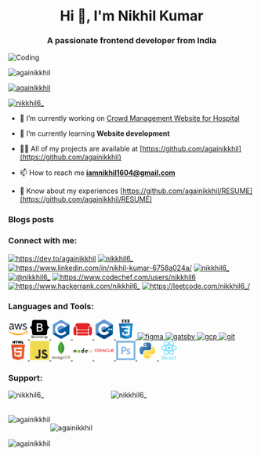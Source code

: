 <h1 align="center">Hi 👋, I'm Nikhil Kumar</h1>
<h3 align="center">A passionate frontend developer from India</h3>
<img aling="right" alt="Coding" width="400" src="https://media.giphy.com/media/836HiJc7pgzy8iNXCn/giphy.gif ">

<p align="left"> <img src="https://komarev.com/ghpvc/?username=againikkhil&label=Profile%20views&color=0e75b6&style=flat" alt="againikkhil" /> </p>

<p align="left"> <a href="https://github.com/ryo-ma/github-profile-trophy"><img src="https://github-profile-trophy.vercel.app/?username=againikkhil" alt="againikkhil" /></a> </p>

<p align="left"> <a href="https://twitter.com/nikkhil6_" target="blank"><img src="https://img.shields.io/twitter/follow/nikkhil6_?logo=twitter&style=for-the-badge" alt="nikkhil6_" /></a> </p>

- 🔭 I’m currently working on [Crowd Management Website for Hospital](https://github.com/againikkhil/Crowd-Management-Site)

- 🌱 I’m currently learning **Website development**

- 👨‍💻 All of my projects are available at [https://github.com/againikkhil](https://github.com/againikkhil)

- 📫 How to reach me **iamnikhil1604@gmail.com**

- 📄 Know about my experiences [https://github.com/againikkhil/RESUME](https://github.com/againikkhil/RESUME)

### Blogs posts
<!-- BLOG-POST-LIST:START -->
<!-- BLOG-POST-LIST:END -->

<h3 align="left">Connect with me:</h3>
<p align="left">
<a href="https://dev.to/https://dev.to/againikkhil" target="blank"><img align="center" src="https://raw.githubusercontent.com/rahuldkjain/github-profile-readme-generator/master/src/images/icons/Social/devto.svg" alt="https://dev.to/againikkhil" height="30" width="40" /></a>
<a href="https://twitter.com/nikkhil6_" target="blank"><img align="center" src="https://raw.githubusercontent.com/rahuldkjain/github-profile-readme-generator/master/src/images/icons/Social/twitter.svg" alt="nikkhil6_" height="30" width="40" /></a>
<a href="https://linkedin.com/in/https://www.linkedin.com/in/nikhil-kumar-6758a024a/" target="blank"><img align="center" src="https://raw.githubusercontent.com/rahuldkjain/github-profile-readme-generator/master/src/images/icons/Social/linked-in-alt.svg" alt="https://www.linkedin.com/in/nikhil-kumar-6758a024a/" height="30" width="40" /></a>
<a href="https://instagram.com/nikkhil6_" target="blank"><img align="center" src="https://raw.githubusercontent.com/rahuldkjain/github-profile-readme-generator/master/src/images/icons/Social/instagram.svg" alt="nikkhil6_" height="30" width="40" /></a>
<a href="https://medium.com/@nikkhil6_" target="blank"><img align="center" src="https://raw.githubusercontent.com/rahuldkjain/github-profile-readme-generator/master/src/images/icons/Social/medium.svg" alt="@nikkhil6_" height="30" width="40" /></a>
<a href="https://www.codechef.com/users/https://www.codechef.com/users/nikkhil6" target="blank"><img align="center" src="https://cdn.jsdelivr.net/npm/simple-icons@3.1.0/icons/codechef.svg" alt="https://www.codechef.com/users/nikkhil6" height="30" width="40" /></a>
<a href="https://www.hackerrank.com/https://www.hackerrank.com/nikkhil6_" target="blank"><img align="center" src="https://raw.githubusercontent.com/rahuldkjain/github-profile-readme-generator/master/src/images/icons/Social/hackerrank.svg" alt="https://www.hackerrank.com/nikkhil6_" height="30" width="40" /></a>
<a href="https://www.leetcode.com/https://leetcode.com/nikkhil6_/" target="blank"><img align="center" src="https://raw.githubusercontent.com/rahuldkjain/github-profile-readme-generator/master/src/images/icons/Social/leet-code.svg" alt="https://leetcode.com/nikkhil6_/" height="30" width="40" /></a>
</p>

<h3 align="left">Languages and Tools:</h3>
<p align="left"> <a href="https://aws.amazon.com" target="_blank" rel="noreferrer"> <img src="https://raw.githubusercontent.com/devicons/devicon/master/icons/amazonwebservices/amazonwebservices-original-wordmark.svg" alt="aws" width="40" height="40"/> </a> <a href="https://getbootstrap.com" target="_blank" rel="noreferrer"> <img src="https://raw.githubusercontent.com/devicons/devicon/master/icons/bootstrap/bootstrap-plain-wordmark.svg" alt="bootstrap" width="40" height="40"/> </a> <a href="https://www.cprogramming.com/" target="_blank" rel="noreferrer"> <img src="https://raw.githubusercontent.com/devicons/devicon/master/icons/c/c-original.svg" alt="c" width="40" height="40"/> </a> <a href="https://couchdb.apache.org/" target="_blank" rel="noreferrer"> <img src="https://raw.githubusercontent.com/devicons/devicon/0d6c64dbbf311879f7d563bfc3ccf559f9ed111c/icons/couchdb/couchdb-original.svg" alt="couchdb" width="40" height="40"/> </a> <a href="https://www.w3schools.com/cpp/" target="_blank" rel="noreferrer"> <img src="https://raw.githubusercontent.com/devicons/devicon/master/icons/cplusplus/cplusplus-original.svg" alt="cplusplus" width="40" height="40"/> </a> <a href="https://www.w3schools.com/css/" target="_blank" rel="noreferrer"> <img src="https://raw.githubusercontent.com/devicons/devicon/master/icons/css3/css3-original-wordmark.svg" alt="css3" width="40" height="40"/> </a> <a href="https://www.figma.com/" target="_blank" rel="noreferrer"> <img src="https://www.vectorlogo.zone/logos/figma/figma-icon.svg" alt="figma" width="40" height="40"/> </a> <a href="https://www.gatsbyjs.com/" target="_blank" rel="noreferrer"> <img src="https://www.vectorlogo.zone/logos/gatsbyjs/gatsbyjs-icon.svg" alt="gatsby" width="40" height="40"/> </a> <a href="https://cloud.google.com" target="_blank" rel="noreferrer"> <img src="https://www.vectorlogo.zone/logos/google_cloud/google_cloud-icon.svg" alt="gcp" width="40" height="40"/> </a> <a href="https://git-scm.com/" target="_blank" rel="noreferrer"> <img src="https://www.vectorlogo.zone/logos/git-scm/git-scm-icon.svg" alt="git" width="40" height="40"/> </a> <a href="https://www.w3.org/html/" target="_blank" rel="noreferrer"> <img src="https://raw.githubusercontent.com/devicons/devicon/master/icons/html5/html5-original-wordmark.svg" alt="html5" width="40" height="40"/> </a> <a href="https://developer.mozilla.org/en-US/docs/Web/JavaScript" target="_blank" rel="noreferrer"> <img src="https://raw.githubusercontent.com/devicons/devicon/master/icons/javascript/javascript-original.svg" alt="javascript" width="40" height="40"/> </a> <a href="https://www.mongodb.com/" target="_blank" rel="noreferrer"> <img src="https://raw.githubusercontent.com/devicons/devicon/master/icons/mongodb/mongodb-original-wordmark.svg" alt="mongodb" width="40" height="40"/> </a> <a href="https://nodejs.org" target="_blank" rel="noreferrer"> <img src="https://raw.githubusercontent.com/devicons/devicon/master/icons/nodejs/nodejs-original-wordmark.svg" alt="nodejs" width="40" height="40"/> </a> <a href="https://www.oracle.com/" target="_blank" rel="noreferrer"> <img src="https://raw.githubusercontent.com/devicons/devicon/master/icons/oracle/oracle-original.svg" alt="oracle" width="40" height="40"/> </a> <a href="https://www.photoshop.com/en" target="_blank" rel="noreferrer"> <img src="https://raw.githubusercontent.com/devicons/devicon/master/icons/photoshop/photoshop-line.svg" alt="photoshop" width="40" height="40"/> </a> <a href="https://www.python.org" target="_blank" rel="noreferrer"> <img src="https://raw.githubusercontent.com/devicons/devicon/master/icons/python/python-original.svg" alt="python" width="40" height="40"/> </a> <a href="https://reactjs.org/" target="_blank" rel="noreferrer"> <img src="https://raw.githubusercontent.com/devicons/devicon/master/icons/react/react-original-wordmark.svg" alt="react" width="40" height="40"/> </a> </p>

<h3 align="left">Support:</h3>
<p><a href="https://www.buymeacoffee.com/ nikkhil6_"> <img align="left" src="https://cdn.buymeacoffee.com/buttons/v2/default-yellow.png" height="50" width="210" alt=" nikkhil6_" /></a><a href="https://ko-fi.com/nikkhil6_"> <img align="left" src="https://cdn.ko-fi.com/cdn/kofi3.png?v=3" height="50" width="210" alt="nikkhil6_" /></a></p><br><br>

<p><img align="left" src="https://github-readme-stats.vercel.app/api/top-langs?username=againikkhil&show_icons=true&locale=en&layout=compact" alt="againikkhil" /></p>

<p>&nbsp;<img align="center" src="https://github-readme-stats.vercel.app/api?username=againikkhil&show_icons=true&locale=en" alt="againikkhil" /></p>

<p><img align="center" src="https://github-readme-streak-stats.herokuapp.com/?user=againikkhil&" alt="againikkhil" /></p>
